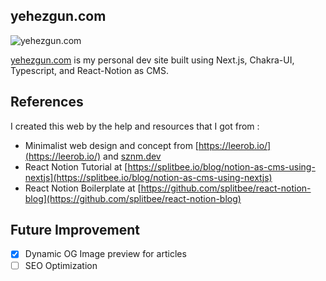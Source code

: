 ## yehezgun.com

![yehezgun.com](https://socialify.git.ci/yehezkielgunawan/yehezgun.com/image?description=1&descriptionEditable=Yehezkiel%20Gunawan%27s%20Personal%20Site%2C%20built%20with%20Next%20JS%20and%20Chakra%20UI&font=KoHo&language=1&logo=https%3A%2F%2Fupload.wikimedia.org%2Fwikipedia%2Fcommons%2Fthumb%2Fa%2Fa9%2FAssassination_Classroom_-_Koro-sensei_smiling_head.svg%2F950px-Assassination_Classroom_-_Koro-sensei_smiling_head.svg.png&owner=1&pattern=Circuit%20Board&theme=Dark)

[yehezgun.com](https://yehezgun.com) is my personal dev site built using Next.js, Chakra-UI, Typescript, and React-Notion as CMS.

## References

I created this web by the help and resources that I got from :

- Minimalist web design and concept from [https://leerob.io/](https://leerob.io/) and [sznm.dev](https://sznm.dev)
- React Notion Tutorial at [https://splitbee.io/blog/notion-as-cms-using-nextjs](https://splitbee.io/blog/notion-as-cms-using-nextjs)
- React Notion Boilerplate at [https://github.com/splitbee/react-notion-blog](https://github.com/splitbee/react-notion-blog)

## Future Improvement
- [X] Dynamic OG Image preview for articles
- [ ] SEO Optimization
